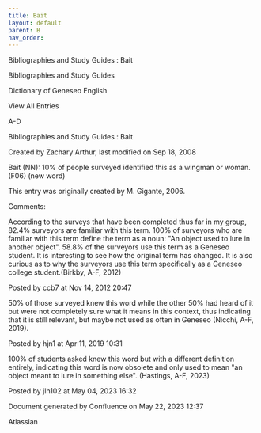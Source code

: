 ```yaml
---
title: Bait
layout: default
parent: B
nav_order:
---
```


Bibliographies and Study Guides : Bait

Bibliographies and Study Guides

Dictionary of Geneseo English

View All Entries

A-D

Bibliographies and Study Guides : Bait

Created by  Zachary Arthur, last modified on Sep 18, 2008

Bait (NN): 10% of people surveyed identified this as a wingman or woman. (F06) (new word) 

This entry was originally created by M. Gigante, 2006.

Comments:

According to the surveys that have been completed thus far in my group, 82.4% surveyors are familiar with this term. 100% of surveyors who are familiar with this term define the term as a noun: &quot;An object used to lure in another object&quot;. 58.8% of the surveyors use this term as a Geneseo student. It is interesting to see how the original term has changed. It is also curious as to why the surveyors use this term specifically as a Geneseo college student.(Birkby, A-F, 2012)  

Posted by ccb7 at Nov 14, 2012 20:47

50% of those surveyed knew this word while the other 50% had heard of it but were not completely sure what it means in this context, thus indicating that it is still relevant, but maybe not used as often in Geneseo (Nicchi, A-F, 2019). 

Posted by hjn1 at Apr 11, 2019 10:31

100% of students asked knew this word but with a different definition entirely, indicating this word is now obsolete and only used to mean &quot;an object meant to lure in something else&quot;. (Hastings, A-F, 2023)

Posted by jlh102 at May 04, 2023 16:32

Document generated by Confluence on May 22, 2023 12:37

Atlassian
